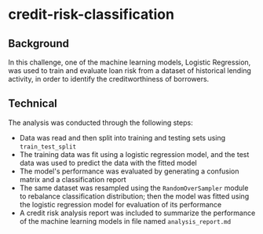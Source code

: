 # credit-risk-classification
<h2>Background</h2>
<p>In this challenge, one of the machine learning models, Logistic Regression, was used to train and evaluate loan risk from a dataset of historical lending activity, in order to identify the creditworthiness of borrowers.</p>
<h2>Technical</h2>
<p>The analysis was conducted through the following steps:</p>
<ul>
<li>Data was read and then split into training and testing sets using <code>train_test_split</code></li>
<li>The training data was fit using a logistic regression model, and the test data was used to predict the data with the fitted model</li>
<li>The model's performance was evaluated by generating a confusion matrix and a classification report</li>
<li>The same dataset was resampled using the <code>RandomOverSampler</code> module to rebalance classification distribution; then the model was fitted using the logistic regression model for evaluation of its performance</li>
<li>A credit risk analysis report was included to summarize the performance of the machine learning models in file named <code>analysis_report.md</code></li>
</ul>